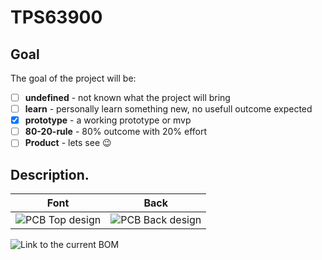 # TPS63900

## Goal

The goal of the project will be:
- [ ] **undefined** - not known what the project will bring 
- [ ] **learn** - personally learn something new, no usefull outcome expected
- [x] **prototype** - a working prototype or mvp
- [ ] **80-20-rule** - 80% outcome with 20% effort
- [ ] **Product** - lets see :wink:

## Description. 

| Font                                                                    | Back                                                                      |
|-------------------------------------------------------------------------|---------------------------------------------------------------------------|
| ![PCB Top design](../../blob/documentation/Fabrication/PCBdraw_Top.png) | ![PCB Back design](../../blob/documentation/Fabrication/PCBdraw_Back.png) |

![Link to the current BOM](../../tree/documentation/Fabrication/BoM)

